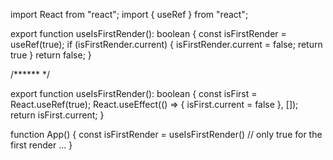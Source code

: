 import React from "react";
import { useRef } from "react";

export function useIsFirstRender(): boolean {
  const isFirstRender = useRef(true);
  if (isFirstRender.current) {
    isFirstRender.current = false;
    return true
  }
  return false;
}


/****** */

export function useIsFirstRender(): boolean {
  const isFirst = React.useRef(true);
  React.useEffect(() => {
    isFirst.current = false
  }, []);
  return isFirst.current;
}


function App() {
    const isFirstRender = useIsFirstRender()
    // only true for the first render
    ...
  }
  